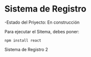 <h1>Sistema de Registro</h1>

-Estado del Priyecto: En construcción

Para ejecutar el Sitema, debes poner:

```npm install react```

Sistema de Registro 2
